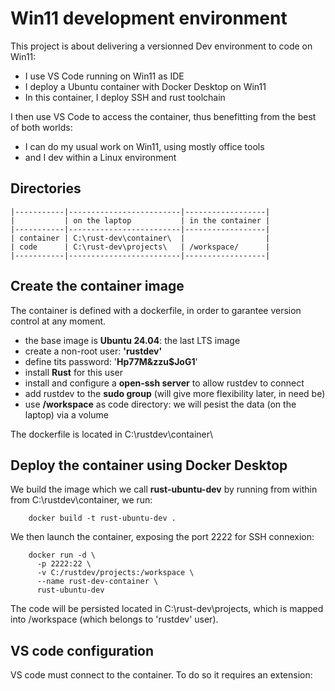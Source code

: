 # Win11 development environment

This project is about delivering a versionned Dev environment to code on Win11:
- I use VS Code running on Win11 as IDE
- I deploy a Ubuntu container with Docker Desktop on Win11
- In this container, I deploy SSH and rust toolchain

I then use VS Code to access the container, thus benefitting from the best of both worlds:
- I can do my usual work on Win11, using mostly office tools
- and I dev within a Linux environment
 
## Directories

    |-----------|-------------------------|------------------|
    |           | on the laptop           | in the container |
    |-----------|-------------------------|------------------|
    | container | C:\rust-dev\container\  |                  |  
    | code      | C:\rust-dev\projects\   | /workspace/      | 
    |-----------|-------------------------|------------------|

## Create the container image

The container is defined with a dockerfile, in order to garantee version control at any moment.
- the base image is **Ubuntu 24.04**: the last LTS image 
- create a non-root user: **'rustdev'**
- define tits password: '**Hp77M&zzu$JoG1**'
- install **Rust** for this user
- install and configure a **open-ssh server** to allow rustdev to connect
- add rustdev to the **sudo group** (will give more flexibility later, in need be)
- use **/workspace** as code directory: we will pesist the data (on the laptop) via a volume

The dockerfile is located in C:\rustdev\container\

## Deploy the container using Docker Desktop

We build the image which we call **rust-ubuntu-dev** by running from within from C:\\rustdev\container\, we run: 
```
    docker build -t rust-ubuntu-dev .
```

We then launch the container, exposing the port 2222 for SSH connexion:
```
    docker run -d \
      -p 2222:22 \
      -v C:/rustdev/projects:/workspace \
      --name rust-dev-container \
      rust-ubuntu-dev
```

The code will be persisted located in C:\rust-dev\projects\, which is mapped into /workspace (which belongs to 'rustdev' user).

## VS code configuration

VS code must connect to the container. To do so it requires an extension: 
